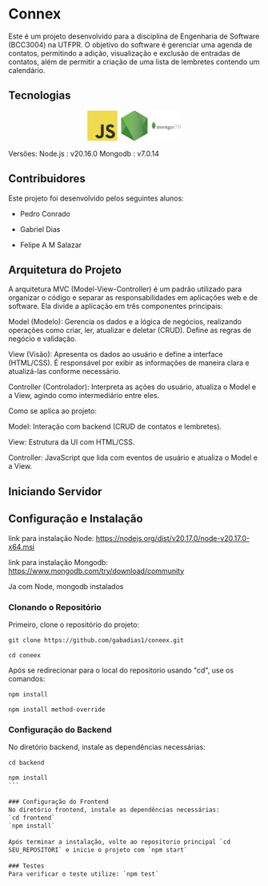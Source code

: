 # Connex
Este é um projeto desenvolvido para a disciplina de Engenharia de Software (BCC3004) na UTFPR. O objetivo do software é gerenciar uma agenda de contatos, permitindo a adição, visualização e exclusão de entradas de contatos, além de permitir a criação de uma lista de lembretes contendo um calendário.
## Tecnologias 

<p align="center">
   <img src="https://raw.githubusercontent.com/github/explore/main/topics/javascript/javascript.png" alt="JavaScript" width="60" height="60"/> 
   <img src="https://raw.githubusercontent.com/github/explore/main/topics/nodejs/nodejs.png" alt="Node.js" width="60" height="60"/>
   <img src="https://raw.githubusercontent.com/github/explore/main/topics/mongodb/mongodb.png" alt="MongoDB" width="60" height="60"/> 
</p>


Versões:
Node.js : v20.16.0
Mongodb : v7.0.14


## Contribuidores
Este projeto foi desenvolvido pelos seguintes alunos:

- Pedro Conrado

- Gabriel Dias

- Felipe A M Salazar

## Arquitetura do Projeto

A arquitetura MVC (Model-View-Controller) é um padrão utilizado para organizar o código e separar as responsabilidades em aplicações web e de software. Ela divide a aplicação em três componentes principais:

Model (Modelo): Gerencia os dados e a lógica de negócios, realizando operações como criar, ler, atualizar e deletar (CRUD). Define as regras de negócio e validação.

View (Visão): Apresenta os dados ao usuário e define a interface (HTML/CSS). É responsável por exibir as informações de maneira clara e atualizá-las conforme necessário.

Controller (Controlador): Interpreta as ações do usuário, atualiza o Model e a View, agindo como intermediário entre eles.

Como se aplica ao projeto:

Model: Interação com backend (CRUD de contatos e lembretes).

View: Estrutura da UI com HTML/CSS.

Controller: JavaScript que lida com eventos de usuário e atualiza o Model e a View.

## Iniciando Servidor


## Configuração e Instalação

link para instalação Node: https://nodejs.org/dist/v20.17.0/node-v20.17.0-x64.msi

link para instalação Mongodb: https://www.mongodb.com/try/download/community

Ja com Node, mongodb instalados

### Clonando o Repositório
Primeiro, clone o repositório do projeto:
````
git clone https://github.com/gabadias1/coneex.git
````
 ````
 cd coneex
````
Após se redirecionar para o local do repositorio usando "cd", use os comandos:
``` 
npm install
```
``` 
npm install method-override
````

### Configuração do Backend
No diretório backend, instale as dependências necessárias:
````
cd backend
````
````
npm install
```

### Configuração do Frontend
No diretório frontend, instale as dependências necessárias:
`cd frontend`
`npm install`

Após terminar a instalação, volte ao repositorio principal `cd SEU_REPOSITORI` e inicie o projeto com `npm start`

### Testes
Para verificar o teste utilize: `npm test`







